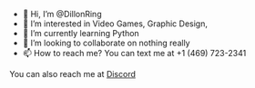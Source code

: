 - 👋 Hi, I’m @DillonRing
- 👀 I’m interested in Video Games, Graphic Design, 
- 🌱 I’m currently learning Python
- 💞️ I’m looking to collaborate on nothing really
- 📫 How to reach me? You can text me at +1 (469) 723-2341

You can also reach me at
[Discord](https://discord.com/users/445013068070780932 "My Discord")
